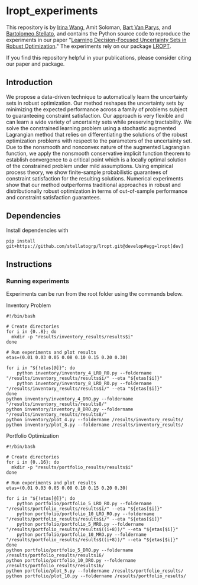 # lropt_experiments
This repository is by
[Irina Wang](https://sites.google.com/view/irina-wang),
Amit Soloman,
[Bart Van Parys](https://mitsloan.mit.edu/faculty/directory/bart-p-g-van-parys),
and [Bartolomeo Stellato](https://stellato.io/),
and contains the Python source code to
reproduce the experiments in our paper
"[Learning Decision-Focused Uncertainty Sets in Robust Optimization](https://arxiv.org/abs/2305.19225)."
The experiments rely on our package [LROPT](https://github.com/stellatogrp/lropt).


If you find this repository helpful in your publications,
please consider citing our paper and package.

## Introduction
We propose a data-driven technique to automatically learn the uncertainty sets in robust optimization.
Our method reshapes the uncertainty sets by minimizing the expected performance across a family of problems subject to guaranteeing constraint satisfaction. 
Our approach is very flexible and can learn a wide variety of uncertainty sets while preserving tractability.
We solve the constrained learning problem using a stochastic augmented Lagrangian method that relies on differentiating the solutions of the robust optimization problems with respect to the parameters of the uncertainty set.
Due to the nonsmooth and nonconvex nature of the augmented Lagrangian function, we apply the nonsmooth conservative implicit function theorem to establish convergence to a critical point which is a locally optimal solution of the constrained problem under mild assumptions.
Using empirical process theory, we show finite-sample probabilistic guarantees of constraint satisfaction for the resulting solutions.
Numerical experiments show that our method outperforms traditional approaches in robust and distributionally robust optimization in terms of out-of-sample performance and constraint satisfaction guarantees.

## Dependencies
Install dependencies with
```
pip install git+https://github.com/stellatogrp/lropt.git@develop#egg=lropt[dev]
```

## Instructions
### Running experiments
Experiments can be run from the root folder using the commands below.

Inventory Problem
```
#!/bin/bash

# Create directories
for i in {0..8}; do
  mkdir -p "results/inventory_results/results$i"
done

# Run experiments and plot results
etas=(0.01 0.03 0.05 0.08 0.10 0.15 0.20 0.30)

for i in "${!etas[@]}"; do
    python inventory/inventory_4_LRO_RO.py --foldername "/results/inventory_results/results$i/" --eta "${etas[$i]}"
    python inventory/inventory_8_LRO_RO.py --foldername "/results/inventory_results/results$i/" --eta "${etas[$i]}"
done
python inventory/inventory_4_DRO.py --foldername "/results/inventory_results/results8/" 
python inventory/inventory_8_DRO.py --foldername "/results/inventory_results/results8/"
python inventory/plot_4.py --foldername /results/inventory_results/
python inventory/plot_8.py --foldername /results/inventory_results/
```

Portfolio Optimization
```
#!/bin/bash

# Create directories
for i in {0..16}; do
  mkdir -p "results/portfolio_results/results$i"
done

# Run experiments and plot results
etas=(0.01 0.03 0.05 0.08 0.10 0.15 0.20 0.30)

for i in "${!etas[@]}"; do
    python portfolio/portfolio_5_LRO_RO.py --foldername "/results/portfolio_results/results$i/" --eta "${etas[$i]}"
    python portfolio/portfolio_10_LRO_RO.py --foldername "/results/portfolio_results/results$i/" --eta "${etas[$i]}"
    python portfolio/portfolio_5_MRO.py --foldername "/results/portfolio_results/results$((i+8))/" --eta "${etas[$i]}"
    python portfolio/portfolio_10_MRO.py --foldername "/results/portfolio_results/results$((i+8))/" --eta "${etas[$i]}"
done
python portfolio/portfolio_5_DRO.py --foldername /results/portfolio_results/results16/
python portfolio/portfolio_10_DRO.py --foldername /results/portfolio_results/results16/ 
python portfolio/plot_5.py --foldername /results/portfolio_results/
python portfolio/plot_10.py --foldername /results/portfolio_results/
```
